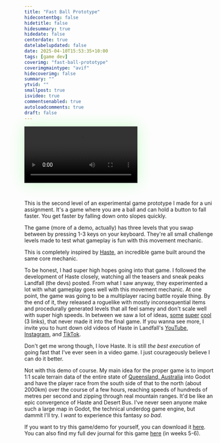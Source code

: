 ```yaml
---
title: "Fast Ball Prototype"
hidecontentbg: false
hidetitle: false
hidesummary: true
hidedate: false
centerdate: true
datelabelupdated: false
date: 2025-04-10T15:53:35+10:00
tags: [game dev]
coverimg: "fast-ball-prototype"
coverimgmaintype: "avif"
hidecoverimg: false
summary: ""
ytvid: ""
smallpost: true
isvideo: true
commentsenabled: true
autoloadcomments: true
draft: false
---
```



<video src="/videos/now/haste balls level 2.mp4" controls  preload="metadata" style="box-shadow:0px 0px 35px rgba(150, 255, 150, 0.5)"></video>

<br>

This is the second level of an experimental game prototype I made for a uni assignment. It's a game where you are a ball and can hold a button to fall faster. You get faster by falling down onto slopes quickly.

The game (more of a demo, actually) has three levels that you swap between by pressing 1-3 keys on your keyboard. They're all small challenge levels made to test what gameplay is fun with this movement mechanic.

This is completely inspired by [Haste](https://store.steampowered.com/app/1796470/HASTE_Broken_Worlds/), an incredible game built around the same core mechanic.

To be honest, I had super high hopes going into that game. I followed the development of Haste closely, watching all the teasers and sneak peaks Landfall (the devs) posted. From what I saw anyway, they experimented a lot with what gameplay goes well with this movement mechanic. At one point, the game was going to be a multiplayer racing battle royale thing. By the end of it, they released a roguelike with mostly inconsequential items and procedurally generated levels that all feel samey and don't scale well with super high speeds. In between we saw a lot of ideas, [some](https://cdn.discordapp.com/attachments/1343614236798222338/1345701248497881088/Download.mp4) [super](https://cdn.discordapp.com/attachments/1343614236798222338/1345700427026403348/Download.mp4) [cool](https://www.youtube.com/watch?v=lyc4S9cP4Vg) (3 links), that never made it into the final game. If you wanna see more, I invite you to hunt down old videos of Haste in Landfall's [YouTube](https://www.youtube.com/@LandFallGames/videos), [Instagram](https://www.instagram.com/landfall_official/), and [TikTok](https://www.tiktok.com/@landfallgames).

Don't get me wrong though, I love Haste. It is still *the best execution* of going fast that I've ever seen in a video game. I just courageously believe I can do it better.

Not with this demo of course. My main idea for the proper game is to import 1:1 scale terrain data of the entire state of [Queensland, Australia](https://www.google.com/maps/place/Queensland/@-19.1595503,145.7755994,5z) into Godot and have the player race from the south side of that to the north (about 2000km) over the course of a few hours, reaching speeds of hundreds of metres per second and zipping through real mountain ranges. It'd be like an epic convergence of Haste and Desert Bus. I've never seen anyone make such a large map in Godot, the technical underdog game engine, but dammit I'll try. I *want* to experience this fantasy *so bad*.

If you want to try this game/demo for yourself, you can download it [here](https://mega.nz/folder/zy4WzBQL#HMD0jEfG13QfAy44yGxFeA). You can also find my full dev journal for this game [here](https://v3.pebblepad.com.au/spa/#/public/4jbrj5Mn6wsdGx4qztWhfmZGHr?historyId=fioz49KdVa) (in weeks 5-6).